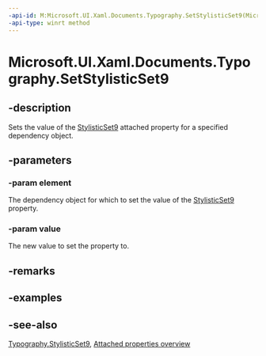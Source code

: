 ```yaml
---
-api-id: M:Microsoft.UI.Xaml.Documents.Typography.SetStylisticSet9(Microsoft.UI.Xaml.DependencyObject,System.Boolean)
-api-type: winrt method
---
```


<!-- Method syntax
public void SetStylisticSet9(Windows.UI.Xaml.DependencyObject element, System.Boolean value)
-->

# Microsoft.UI.Xaml.Documents.Typography.SetStylisticSet9

## -description
Sets the value of the [StylisticSet9](typography_stylisticset9.md) attached property for a specified dependency object.

## -parameters
### -param element
The dependency object for which to set the value of the [StylisticSet9](typography_stylisticset9.md) property.

### -param value
The new value to set the property to.

## -remarks

## -examples

## -see-also

[Typography.StylisticSet9](typography_stylisticset9.md), [Attached properties overview](/windows/uwp/xaml-platform/attached-properties-overview)

